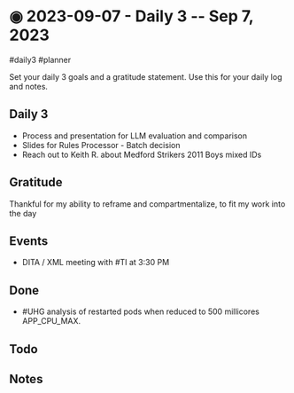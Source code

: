 # ◉ 2023-09-07 - Daily 3 -- Sep 7, 2023

#daily3 #planner 

Set your daily 3 goals and a gratitude statement.  Use this for your daily log and notes.


## Daily 3

- Process and presentation for LLM evaluation and comparison
- Slides for Rules Processor - Batch decision
- Reach out to Keith R. about Medford Strikers 2011 Boys mixed IDs


## Gratitude

Thankful for my ability to reframe and compartmentalize, to fit my work into the day


## Events

- DITA / XML meeting with #TI at 3:30 PM


## Done

- #UHG analysis of restarted pods when reduced to 500 millicores APP_CPU_MAX.


## Todo




## Notes

